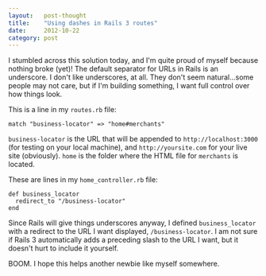 ```yaml
---
layout:   post-thought
title:    "Using dashes in Rails 3 routes"
date:     2012-10-22
category: post
---
```


I stumbled across this solution today, and I'm quite proud of myself because nothing broke (yet)! The default separator for URLs in Rails is an underscore. I don't like underscores, at all. They don't seem natural...some people may not care, but if I'm building something, I want full control over how things look.

This is a line in my `routes.rb` file:

```rails
match "business-locator" => "home#merchants"
```

`business-locator` is the URL that will be appended to `http://localhost:3000` (for testing on your local machine), and `http://yoursite.com` for your live site (obviously). `home` is the folder where the HTML file for `merchants` is located.

These are lines in my `home_controller.rb` file:

```rails
def business_locator
  redirect_to "/business-locator"
end
```

<!--/ ad /-->

Since Rails will give things underscores anyway, I defined `business_locator` with a redirect to the URL I want displayed, `/business-locator`. I am not sure if Rails 3 automatically adds a preceding slash to the URL I want, but it doesn't hurt to include it yourself.

BOOM. I hope this helps another newbie like myself somewhere.